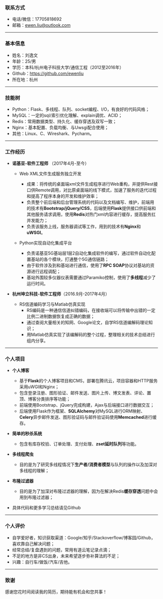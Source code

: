 
### 联系方式
- 电话/微信：17705818692
- 邮箱：ewen.liu@outlook.com
---



### 基本信息


- 姓名：刘逸文
- 年龄：25/男
- 学历：本科/杭州电子科技大学/通信工程（2012至2016年）
- Github：https://github.com/ewenliu
- 所在地：杭州

---

### 技能树

- Python：Flask、多线程、队列、socket编程、I/O，有良好的代码风格；
- MySQL：一定的sql/索引优化理解、explain调优、ACID；
- Redis：常用数据类型、持久化、缓存穿透及双写一致；
- Nginx：基本配置、负载均衡、与Uwsgi配合使用；
- 其他：Linux、C、Wireshark、Pycharm。


---


### 工作经历

- **诺基亚-软件工程师** （2017年4月-至今）
    - Web XML文件生成服务独立开发
        - 成果：将传统的桌面端xml文件生成程序进行Web重构，并提供Rest接口供Remote调用，对比原桌面端的线下模式，加速了服务的迭代过程和提高了程序本身的开发和维护效率；
        - 负责整个前后端和后台管理系统的代码以及文档编写、维护，前端用的技术有**Bootstrap/jQuery/CSS**，后端使用**Flask**提供接口供前端和其他服务请求调用，使用**Redis**对热门xml内容进行缓存，提高服务扛并发能力；
        - 负责该服务上线，服务器调试等工作，用到的技术有**Nginx**和**uWSGI**。

    - Python实现自动化集成平台
        - 负责诺基亚5G基站层1层2自动化集成软件的编写，通过软件自动化配置基站的各个模块，打通整个5G通信链路；
        - 由于软件涉及到和基站进行通信，使用了**RPC SOAP**协议对基站的资源进行远程调配；
        - 基站外围较多仪器仪表需要通过Paramiko控制，使用了**多线程**减少了运行时间。


- **杭州坤立科技-软件工程师**（2016.9月-2017年4月）

    - RS信道编码学习与Matlab仿真实现  
        - RS编码是一种通信信道纠错编码，在接收端可以将传输中出错的一定比例二进制数据恢复成正确的数据；
        - 通过查阅大量相关的知网、Google论文，自学RS信道编解码理论知识；
        - 用Matlab仿真实现了该编解码的整个过程，整理相关的技术总结进行组内分享。

---

### 个人项目

-  **个人博客** 
    -  基于**Flask**的个人博客项目和CMS，部署在腾讯云，项目容器和HTTP服务采用uWGI和Nginx；
    -  包含登录注册、图形验证、邮件发送、图片上传、博文发表、评论、置顶、博客分类排序等功能；
    -  前端使用Bootstrap、jQuery完成构建，Ajax与后端接口进行数据交互；
    -  后端使用Flask作为框架、**SQLAlchemy**对MySQL进行ORM映射、**Celery**异步邮件发送、图形验证码与邮件验证码使用**Memcached**进行缓存。

- **简单的秒杀系统**
    -  包含有库存校验、订单处理、支付处理、**zset延时队列**等功能。

- **多线程爬虫**
    -  目的是为了研究多线程情况下**生产者/消费者模型**与队列的操作以及加深对多线程的理解；

- **布隆过滤器**
    -  目的是为了加深对布隆过滤器的理解，因为在解决Redis**缓存穿透**问题中会用到布隆过滤器；

- 具体代码和更多学习总结请见Github

---

### 个人评价
- 自学爱好者，知识获取渠道：Google/知乎/Stackoverflow/博客园/Github，喜欢靠自己解决问题；
- 经常总结/复盘遇到的问题，常用有道云笔记录点滴；
- 不足的地方是非CS出身，未来希望逐步弥补算法的不足；
- 兴趣：自行车/做饭/汽车/吉他。


---


### 致谢
感谢您花时间阅读我的简历，期待能有机会和您共事！